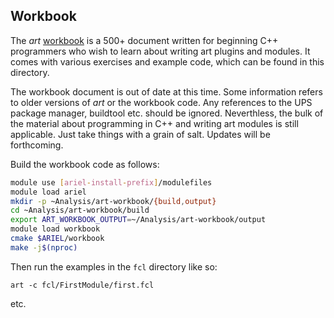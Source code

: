 ## Workbook

The *art* [workbook](doc/art-workbook-v0_91.pdf) is a 500+ document written for beginning C++ programmers who wish to learn about writing art plugins and modules. It comes with various exercises and example code, which can be found in this directory.

The workbook document is out of date at this time. Some information refers to older versions of *art* or the workbook code. Any references to the UPS package manager, buildtool etc. should be ignored. Neverthless, the bulk of the material about programming in C++ and writing art modules is still applicable. Just take things with a grain of salt. Updates will be forthcoming.

Build the workbook code as follows:

~~~~~~~~~~bash
module use [ariel-install-prefix]/modulefiles
module load ariel
mkdir -p ~Analysis/art-workbook/{build,output}
cd ~Analysis/art-workbook/build
export ART_WORKBOOK_OUTPUT=~/Analysis/art-workbook/output
module load workbook
cmake $ARIEL/workbook
make -j$(nproc)
~~~~~~~~~~

Then run the examples in the `fcl` directory like so:

`art -c fcl/FirstModule/first.fcl`

etc.
